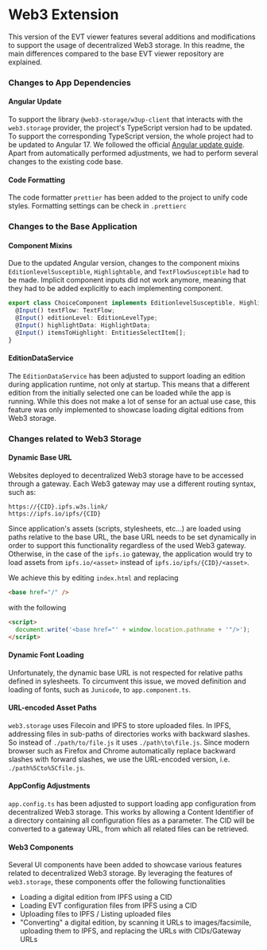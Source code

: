 # Web3 Extension

This version of the EVT viewer features several additions and modifications to support the usage of decentralized Web3 storage.
In this readme, the main differences compared to the base EVT viewer repository are explained.

### Changes to App Dependencies

#### Angular Update

To support the library `@web3-storage/w3up-client` that interacts with the `web3.storage` provider, the project's TypeScript version had to be updated. To support the corresponding TypeScript version, the whole project had to be updated to Angular 17. We followed the official [Angular update guide](https://update.angular.io/).
Apart from automatically performed adjustments, we had to perform several changes to the existing code base.

#### Code Formatting

The code formatter `prettier` has been added to the project to unify code styles. Formatting settings can be check in `.prettierc`

### Changes to the Base Application

#### Component Mixins

Due to the updated Angular version, changes to the component mixins `EditionlevelSusceptible`, `Highlightable`, and `TextFlowSusceptible` had to be made. Implicit component inputs did not work anymore, meaning that they had to be added explicitly to each implementing component.

```typescript
export class ChoiceComponent implements EditionlevelSusceptible, Highlightable, TextFlowSusceptible {
  @Input() textFlow: TextFlow;
  @Input() editionLevel: EditionLevelType;
  @Input() highlightData: HighlightData;
  @Input() itemsToHighlight: EntitiesSelectItem[];
}
```

#### EditionDataService

The `EditionDataService` has been adjusted to support loading an edition during application runtime, not only at startup. This means that a different edition from the initially selected one can be loaded while the app is running. While this does not make a lot of sense for an actual use case, this feature was only implemented to showcase loading digital editions from Web3 storage.

### Changes related to Web3 Storage

#### Dynamic Base URL

Websites deployed to decentralized Web3 storage have to be accessed through a gateway. Each Web3 gateway may use a different routing syntax, such as:

```
https://{CID}.ipfs.w3s.link/
https://ipfs.io/ipfs/{CID}
```

Since application's assets (scripts, stylesheets, etc...) are loaded using paths relative to the base URL, the base URL needs to be set dynamically in order to support this functionality regardless of the used Web3 gateway. Otherwise, in the case of the `ipfs.io` gateway, the application would try to load assets from `ipfs.io/<asset>` instead of `ipfs.io/ipfs/{CID}/<asset>`.

We achieve this by editing `index.html` and replacing

```html
<base href="/" />
```

with the following

```html
<script>
  document.write('<base href="' + window.location.pathname + '"/>');
</script>
```

#### Dynamic Font Loading

Unfortunately, the dynamic base URL is not respected for relative paths defined in sylesheets. To circumvent this issue, we moved definition and loading of fonts, such as `Junicode`, to `app.component.ts`.

#### URL-encoded Asset Paths

`web3.storage` uses Filecoin and IPFS to store uploaded files. In IPFS, addressing files in sub-paths of directories works with backward slashes. So instead of `./path/to/file.js` it uses `./path\to\file.js`. Since modern browser such as Firefox and Chrome automatically replace backward slashes with forward slashes, we use the URL-encoded version, i.e. `./path%5Cto%5Cfile.js`.

#### AppConfig Adjustments

`app.config.ts` has been adjusted to support loading app configuration from decentralized Web3 storage. This works by allowing a Content Identifier of a directory containing all configuration files as a parameter. The CID will be converted to a gateway URL, from which all related files can be retrieved.

#### Web3 Components

Several UI components have been added to showcase various features related to decentralized Web3 storage. By leveraging the features of `web3.storage`, these components offer the following functionalities

- Loading a digital edition from IPFS using a CID
- Loading EVT configuration files from IPFS using a CID
- Uploading files to IPFS / Listing uploaded files
- "Converting" a digital edition, by scanning it URLs to images/facsimile, uploading them to IPFS, and replacing the URLs with CIDs/Gateway URLs
